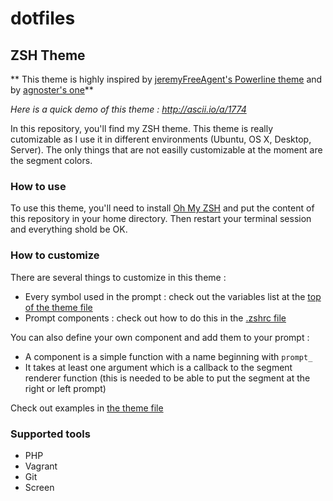 # dotfiles

## ZSH Theme

** This theme is highly inspired by [jeremyFreeAgent's Powerline theme](https://github.com/jeremyFreeAgent/oh-my-zsh-powerline-theme) and by [agnoster's one](https://gist.github.com/3712874)**

_Here is a quick demo of this theme : http://ascii.io/a/1774_

In this repository, you'll find my ZSH theme.
This theme is really cutomizable as I use it in different environments (Ubuntu, OS X, Desktop, Server). The only things that are not easilly customizable at the moment are the segment colors.

### How to use

To use this theme, you'll need to install [Oh My ZSH](https://github.com/robbyrussell/oh-my-zsh) and put the content of this repository in your home directory.
Then restart your terminal session and everything shold be OK.

### How to customize

There are several things to customize in this theme :
* Every symbol used in the prompt : check out the variables list at the [top of the theme file](https://github.com/jubianchi/dotfiles/blob/master/.oh-my-zsh/themes/jubianchi.zsh-theme#L3-L15)
* Prompt components : check out how to do this in the [.zshrc file](https://github.com/jubianchi/dotfiles/blob/master/.zshrc#L26-L27)

You can also define your own component and add them to your prompt :
* A component is a simple function with a name beginning with ```prompt_```
* It takes at least one argument which is a callback to the segment renderer function (this is needed to be able to put the segment at the right or left prompt)

Check out examples in [the theme file](https://github.com/jubianchi/dotfiles/blob/master/.oh-my-zsh/themes/jubianchi.zsh-theme#L141-L147)

### Supported tools
* PHP
* Vagrant
* Git
* Screen